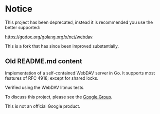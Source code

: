 # Notice

This project has been deprecated, instead it is recommended you use the better supported:

https://godoc.org/golang.org/x/net/webdav

This is a fork that has since been improved substantially.

## Old README.md content

Implementation of a self-contained WebDAV server in Go. It supports most features of RFC 4918; except for shared locks.

Verified using the WebDAV litmus tests.

To discuss this project, please see the [Google Group](https://groups.google.com/forum/#!forum/go-webdav).

This is not an official Google product.
